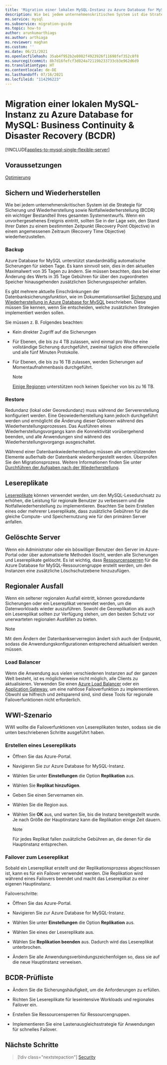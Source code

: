 ```yaml
---
title: 'Migration einer lokalen MySQL-Instanz zu Azure Database for MySQL: Business Continuity & Disaster Recovery (BCDR)'
description: Wie bei jedem unternehmenskritischen System ist die Strategie für Sicherung und Wiederherstellung sowie Notfallwiederherstellung (BCDR) ein wichtiger Bestandteil Ihres gesamten Systementwurfs.
ms.service: mysql
ms.subservice: migration-guide
ms.topic: how-to
author: arunkumarthiags
ms.author: arthiaga
ms.reviewer: maghan
ms.custom: ''
ms.date: 06/21/2021
ms.openlocfilehash: 35ab4f952b2e8082f4923926f11698fef352c8f8
ms.sourcegitcommit: 8b7d16fefcf3d024a72119b233733cb3e962d6d9
ms.translationtype: HT
ms.contentlocale: de-DE
ms.lasthandoff: 07/16/2021
ms.locfileid: "114296223"
---
```

# <a name="migrate-mysql-on-premises-to-azure-database-for-mysql-business-continuity-and-disaster-recovery-bcdr"></a>Migration einer lokalen MySQL-Instanz zu Azure Database for MySQL: Business Continuity & Disaster Recovery (BCDR)

[!INCLUDE[applies-to-mysql-single-flexible-server](../../includes/applies-to-mysql-single-flexible-server.md)]

## <a name="prerequisites"></a>Voraussetzungen

[Optimierung](11-optimization.md)

## <a name="back-up-and-restore"></a>Sichern und Wiederherstellen

Wie bei jedem unternehmenskritischen System ist die Strategie für Sicherung und Wiederherstellung sowie Notfallwiederherstellung (BCDR) ein wichtiger Bestandteil Ihres gesamten Systementwurfs. Wenn ein unvorhergesehenes Ereignis eintritt, sollten Sie in der Lage sein, den Stand Ihrer Daten zu einem bestimmten Zeitpunkt (Recovery Point Objective) in einem angemessenen Zeitraum (Recovery Time Objective) wiederherzustellen.

### <a name="backup"></a>Backup

Azure Database for MySQL unterstützt standardmäßig automatische Sicherungen für sieben Tage. Es kann sinnvoll sein, dies in den aktuellen Maximalwert von 35 Tagen zu ändern. Sie müssen beachten, dass bei einer Änderung des Werts in 35 Tage Gebühren für über den zugeordneten Speicher hinausgehenden zusätzlichen Sicherungsspeicher anfallen.

Es gibt mehrere aktuelle Einschränkungen der Datenbanksicherungsfunktion, wie im Dokumentationsartikel [Sicherung und Wiederherstellung in Azure Database for MySQL](../../concepts-backup.md) beschrieben. Diese müssen Sie kennen, wenn Sie entscheiden, welche zusätzlichen Strategien implementiert werden sollen.

Sie müssen z. B. Folgendes beachten:

- Kein direkter Zugriff auf die Sicherungen

- Für Ebenen, die bis zu 4 TB zulassen, wird einmal pro Woche eine vollständige Sicherung durchgeführt, zweimal täglich eine differenzielle und alle fünf Minuten Protokolle.

- Für Ebenen, die bis zu 16 TB zulassen, werden Sicherungen auf Momentaufnahmenbasis durchgeführt.

    > [!NOTE]
    > [Einige Regionen](../../concepts-pricing-tiers.md#storage) unterstützen noch keinen Speicher von bis zu 16 TB.

### <a name="restore"></a>Restore

Redundanz (lokal oder Georedundanz) muss während der Servererstellung konfiguriert werden. Eine Geowiederherstellung kann jedoch durchgeführt werden und ermöglicht die Änderung dieser Optionen während des Wiederherstellungsprozesses. Das Ausführen eines Wiederherstellungsvorgangs kann die Konnektivität vorübergehend beenden, und alle Anwendungen sind während des Wiederherstellungsvorgangs ausgeschaltet.

Während einer Datenbankwiederherstellung müssen alle unterstützenden Elemente außerhalb der Datenbank wiederhergestellt werden. Überprüfen Sie den Migrationsprozess. Weitere Informationen finden Sie unter [Durchführen der Aufgaben nach der Wiederherstellung](../../concepts-backup.md#perform-post-restore-tasks).

## <a name="read-replicas"></a>Lesereplikate

[Lesereplikate](../../concepts-read-replicas.md) können verwendet werden, um den MySQL-Lesedurchsatz zu erhöhen, die Leistung für regionale Benutzer zu verbessern und die Notfallwiederherstellung zu implementieren. Beachten Sie beim Erstellen eines oder mehrerer Lesereplikate, dass zusätzliche Gebühren für die gleiche Compute- und Speichernutzung wie für den primären Server anfallen.

## <a name="deleted-servers"></a>Gelöschte Server

Wenn ein Administrator oder ein böswilliger Benutzer den Server im Azure-Portal oder über automatisierte Methoden löscht, werden alle Sicherungen und Lesereplikate gelöscht. Es ist wichtig, dass [Ressourcensperren](../../../azure-resource-manager/management/lock-resources.md) für die Azure Database for MySQL-Ressourcengruppe erstellt werden, um den Instanzen eine zusätzliche Löschschutzebene hinzuzufügen.

## <a name="regional-failure"></a>Regionaler Ausfall

Wenn ein seltener regionalen Ausfall eintritt, können georedundante Sicherungen oder ein Lesereplikat verwendet werden, um die Datenworkloads wieder auszuführen. Sowohl die Georeplikation als auch ein Lesereplikat sollten zur Verfügung stehen, um den besten Schutz vor unerwarteten regionalen Ausfällen zu bieten.

> [!NOTE]
> Mit dem Ändern der Datenbankserverregion ändert sich auch der Endpunkt, sodass die Anwendungskonfigurationen entsprechend aktualisiert werden müssen.

### <a name="load-balancers"></a>Load Balancer

Wenn die Anwendung aus vielen verschiedenen Instanzen auf der ganzen Welt besteht, ist es möglicherweise nicht möglich, alle Clients zu aktualisieren. Verwenden Sie einen [Azure Load Balancer](../../../load-balancer/load-balancer-overview.md) oder ein [Application Gateway](../../../application-gateway/overview.md), um eine nahtlose Failoverfunktion zu implementieren. Obwohl sie hilfreich und zeitsparend sind, sind diese Tools für regionale Failoverfunktionen nicht erforderlich.

## <a name="wwi-scenario"></a>WWI-Szenario

WWI wollte die Failoverfunktionen von Lesereplikaten testen, sodass sie die unten beschriebenen Schritte ausgeführt haben.

### <a name="creating-a-read-replica"></a>Erstellen eines Lesereplikats

- Öffnen Sie das Azure-Portal.

- Navigieren Sie zur Azure Database for MySQL-Instanz.

- Wählen Sie unter **Einstellungen** die Option **Replikation** aus.

- Wählen Sie **Replikat hinzufügen**.

- Geben Sie einen Servernamen ein.

- Wählen Sie die Region aus.

- Wählen Sie **OK** aus, und warten Sie, bis die Instanz bereitgestellt wurde. Je nach Größe der Hauptinstanz kann die Replikation einige Zeit dauern.

    > [!NOTE]
    > Für jedes Replikat fallen zusätzliche Gebühren an, die denen für die Hauptinstanz entsprechen.

### <a name="fail-over-to-read-replica"></a>Failover zum Lesereplikat

Sobald ein Lesereplikat erstellt und der Replikationsprozess abgeschlossen ist, kann es für ein Failover verwendet werden. Die Replikation wird während eines Failovers beendet und macht das Lesereplikat zu einer eigenen Hauptinstanz.

Failoverschritte:

- Öffnen Sie das Azure-Portal.

- Navigieren Sie zur Azure Database for MySQL-Instanz.

- Wählen Sie unter **Einstellungen** die Option **Replikation** aus.

- Wählen Sie eines der Lesereplikate aus.

- Wählen Sie **Replikation beenden** aus. Dadurch wird das Lesereplikat unterbrochen.

- Ändern Sie alle Anwendungsverbindungszeichenfolgen so, dass sie auf die neue Hauptinstanz verweisen.

## <a name="bcdr-checklist"></a>BCDR-Prüfliste

- Ändern Sie die Sicherungshäufigkeit, um die Anforderungen zu erfüllen.

- Richten Sie Lesereplikate für leseintensive Workloads und regionales Failover ein.

- Erstellen Sie Ressourcensperren für Ressourcengruppen.

- Implementieren Sie eine Lastenausgleichsstrategie für Anwendungen für schnelles Failover.  


## <a name="next-steps"></a>Nächste Schritte

> [!div class="nextstepaction"]
> [Security](./13-security.md)